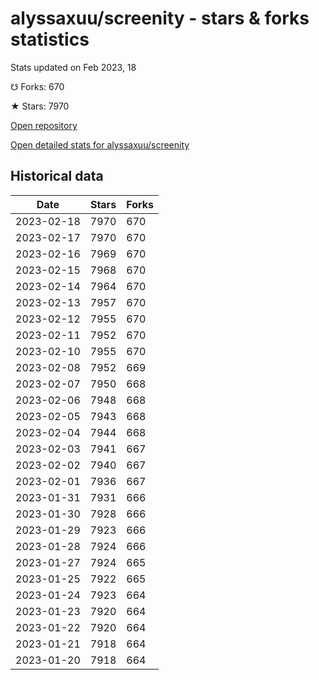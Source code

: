 # alyssaxuu/screenity - stars & forks statistics

Stats updated on Feb 2023, 18

☋ Forks: 670

★ Stars: 7970

[Open repository](https://github.com/alyssaxuu/screenity)

[Open detailed stats for alyssaxuu/screenity](https://reviewgithub.com/rep/alyssaxuu/screenity)

## Historical data
| Date | Stars | Forks |
|------|-------|-------|
| 2023-02-18 | 7970 | 670 | 
| 2023-02-17 | 7970 | 670 | 
| 2023-02-16 | 7969 | 670 | 
| 2023-02-15 | 7968 | 670 | 
| 2023-02-14 | 7964 | 670 | 
| 2023-02-13 | 7957 | 670 | 
| 2023-02-12 | 7955 | 670 | 
| 2023-02-11 | 7952 | 670 | 
| 2023-02-10 | 7955 | 670 | 
| 2023-02-08 | 7952 | 669 | 
| 2023-02-07 | 7950 | 668 | 
| 2023-02-06 | 7948 | 668 | 
| 2023-02-05 | 7943 | 668 | 
| 2023-02-04 | 7944 | 668 | 
| 2023-02-03 | 7941 | 667 | 
| 2023-02-02 | 7940 | 667 | 
| 2023-02-01 | 7936 | 667 | 
| 2023-01-31 | 7931 | 666 | 
| 2023-01-30 | 7928 | 666 | 
| 2023-01-29 | 7923 | 666 | 
| 2023-01-28 | 7924 | 666 | 
| 2023-01-27 | 7924 | 665 | 
| 2023-01-25 | 7922 | 665 | 
| 2023-01-24 | 7923 | 664 | 
| 2023-01-23 | 7920 | 664 | 
| 2023-01-22 | 7920 | 664 | 
| 2023-01-21 | 7918 | 664 | 
| 2023-01-20 | 7918 | 664 | 

